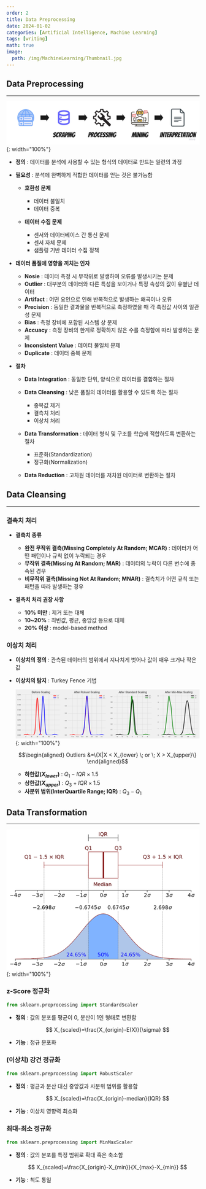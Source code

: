 ```yaml
---
order: 2
title: Data Preprocessing
date: 2024-01-02
categories: [Artificial Intelligence, Machine Learning]
tags: [writing]
math: true
image:
  path: /img/MachineLearning/Thumbnail.jpg
---
```


## Data Preprocessing
-----

![01](/img/MachineLearning/02-01.jpg){: width="100%"}

- **정의** : 데이터를 분석에 사용할 수 있는 형식의 데이터로 만드는 일련의 과정

- **필요성** : 분석에 완벽하게 적합한 데이터를 얻는 것은 불가능함
    - **호환성 문제**
        - 데이터 불일치
        - 데이터 중복

    - **데이터 수집 문제**
        - 센서와 데이터베이스 간 통신 문제
        - 센서 자체 문제
        - 샘플링 기반 데이터 수집 정책

- **데이터 품질에 영향을 끼치는 인자**
    - **Nosie** : 데이터 측정 시 무작위로 발생하여 오류를 발생시키는 문제
    - **Outlier** : 대부분의 데이터와 다른 특성을 보이거나 특정 속성의 값이 유별난 데이터
    - **Artifact** : 어떤 요인으로 인해 반복적으로 발생하는 왜곡이나 오류
    - **Precision** : 동일한 결과물을 반복적으로 측정하였을 때 각 측정값 사이의 일관성 문제
    - **Bias** : 측정 장비에 포함된 시스템 상 문제
    - **Accuacy** : 측정 장비의 한계로 정확하지 않은 수를 측정함에 따라 발생하는 문제
    - **Inconsistent Value** : 데이터 불일치 문제
    - **Duplicate** : 데이터 중복 문제

- **절차**
    - **Data Integration** : 동일한 단위, 양식으로 데이터를 결합하는 절차

    - **Data Cleansing** : 낮은 품질의 데이터를 활용할 수 있도록 하는 절차
        - 중복값 제거
        - 결측치 처리
        - 이상치 처리

    - **Data Transformation** : 데이터 형식 및 구조를 학습에 적합하도록 변환하는 절차
        - 표준화(Standardization)
        - 정규화(Normalization)

    - **Data Reduction** : 고차원 데이터를 저차원 데이터로 변환하는 절차

## Data Cleansing
-----

### 결측치 처리

- **결측치 종류**
    - **완전 무작위 결측(Missing Completely At Random; MCAR)** : 데이터가 어떤 패턴이나 규칙 없이 누락되는 경우
    - **무작위 결측(Missing At Random; MAR)** : 데이터의 누락이 다른 변수에 종속된 경우
    - **비무작위 결측(Missing Not At Random; MNAR)** : 결측치가 어떤 규칙 또는 패턴을 따라 발생하는 경우

- **결측치 처리 권장 사항**
    - **10% 미만** : 제거 또는 대체
    - **10~20%** : 최빈값, 평균, 중앙값 등으로 대체
    - **20% 이상** : model-based method

### 이상치 처리

- **이상치의 정의** : 관측된 데이터의 범위에서 지나치게 벗어나 값이 매우 크거나 작은 값

- **이상치의 탐지** : Turkey Fence 기법

    ![02](/img/MachineLearning/02-02.png){: width="100%"}

    $$\begin{aligned}
    Outliers
    &=\{X|X < X_{lower} \; or \; X > X_{upper}\}
    \end{aligned}$$

    - **하한값($X_{lower}$)** : $Q_1-IQR \times 1.5$
    - **상한값($X_{upper}$)** : $Q_3+IQR \times 1.5$
    - **사분위 범위(InterQuartile Range; IQR)** : $Q_3 - Q_1$

## Data Transformation
-----

![03](/img/MachineLearning/02-03.png){: width="100%"}

### z-Score 정규화

```python
from sklearn.preprocessing import StandardScaler
```

- **정의** : 값의 분포를 평균이 0, 분산이 1인 형태로 변환함

    $$
    X_{scaled}=\frac{X_{origin}-E(X)}{\sigma}
    $$

- **기능** : 정규 분포화

### (이상치) 강건 정규화

```python
from sklearn.preprocessing import RobustScaler
```

- **정의** : 평균과 분산 대신 중앙값과 사분위 범위를 활용함

    $$
    X_{scaled}=\frac{X_{origin}-median}{IQR}
    $$

- **기능** : 이상치 영향력 최소화

### 최대-최소 정규화

```python
from sklearn.preprocessing import MinMaxScaler
```

- **정의** : 값의 분포를 특정 범위로 확대 혹은 축소함

    $$
    X_{scaled}=\frac{X_{origin}-X_{min}}{X_{max}-X_{min}}
    $$

- **기능** : 척도 통일